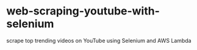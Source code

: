 # web-scraping-youtube-with-selenium
scrape top trending videos on YouTube using Selenium and AWS Lambda
